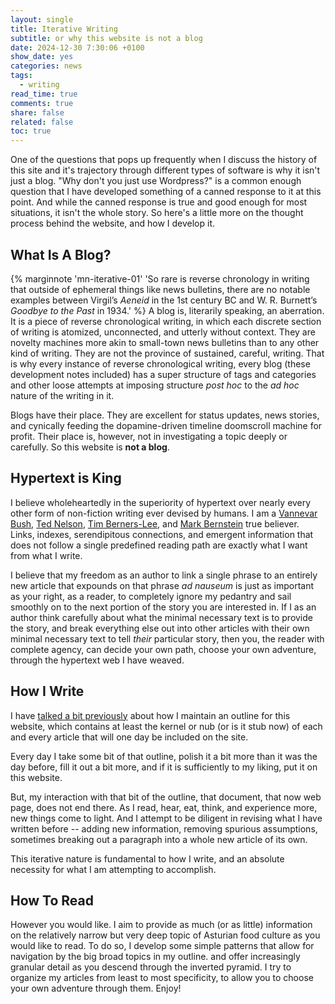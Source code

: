 ```yaml
---
layout: single
title: Iterative Writing
subtitle: or why this website is not a blog
date: 2024-12-30 7:30:06 +0100
show_date: yes
categories: news
tags:
  - writing
read_time: true
comments: true
share: false
related: false
toc: true
---
```

One of the questions that pops up frequently when I discuss the history of this site and it's trajectory through different types of software is why it isn't just a blog. "Why don't you just use Wordpress?" is a common enough question that I have developed something of a canned response to it at this point. And while the canned response is true and good enough for most situations, it isn't the whole story. So here's a little more on the thought process behind the website, and how I develop it.

## What Is A Blog?
{% marginnote 'mn-iterative-01' 'So rare is reverse chronology in writing that outside of ephemeral things like news bulletins, there are no notable examples between Virgil’s *Aeneid* in the 1st century BC and W. R. Burnett’s *Goodbye to the Past* in 1934.' %}
A blog is, literarily speaking, an aberration. It is a piece of reverse chronological writing, in which each discrete section of writing is atomized, unconnected, and utterly without context. They are novelty machines more akin to small-town news bulletins than to any other kind of writing. They are not the province of sustained, careful, writing. That is why every instance of reverse chronological writing, every blog (these development notes included) has a super structure of tags and categories and other loose attempts at imposing structure *post hoc* to the *ad hoc* nature of the writing in it.

Blogs have their place. They are excellent for status updates, news stories, and cynically feeding the dopamine-driven timeline doomscroll machine for profit. Their place is, however, not in investigating a topic deeply or carefully. So this website is **not a blog**.

## Hypertext is King
I believe wholeheartedly in the superiority of hypertext over nearly every other form of non-fiction writing ever devised by humans. I am a [Vannevar Bush](https://dl.acm.org/doi/10.1145/227181.227186), [Ted Nelson](https://livinginternet.com/w/wi_nelson.htm), [Tim Berners-Lee](https://home.cern/science/computing/birth-web), and [Mark Bernstein](https://www.eastgate.com/garden/Enter.html) true believer. Links, indexes, serendipitous connections, and emergent information that does not follow a single predefined reading path are exactly what I want from what I write.

I believe that my freedom as an author to link a single phrase to an entirely new article that expounds on that phrase *ad nauseum* is just as important as your right, as a reader, to completely ignore my pedantry and sail smoothly on to the next portion of the story you are interested in. If I as an author think carefully about what the minimal necessary text is to provide the story, and break everything else out into other articles with their own minimal necessary text to tell *their* particular story, then you, the reader with complete agency, can decide your own path, choose your own adventure, through the hypertext web I have weaved.

## How I Write
I have [talked a bit previously](/news/2024/12/15/some-notes-on-a-writing-process/) about how I maintain an outline for this website, which contains at least the kernel or nub (or is it stub now) of each and every article that will one day be included on the site.

Every day I take some bit of that outline, polish it a bit more than it was the day before, fill it out a bit more, and if it is sufficiently to my liking, put it on this website.

But, my interaction with that bit of the outline, that document, that now web page, does not end there. As I read, hear, eat, think, and experience more, new things come to light. And I attempt to be diligent in revising what I have written before -- adding new information, removing spurious assumptions, sometimes breaking out a paragraph into a whole new article of its own.

This iterative nature is fundamental to how I write, and an absolute necessity for what I am attempting to accomplish.

## How To Read
However you would like. I aim to provide as much (or as little) information on the relatively narrow but very deep topic of Asturian food culture as you would like to read. To do so, I develop some simple patterns that allow for navigation by the big broad topics in my outline. and offer increasingly granular detail as you descend through the inverted pyramid. I try to organize my articles from least to most specificity, to allow you to choose your own adventure through them. Enjoy!